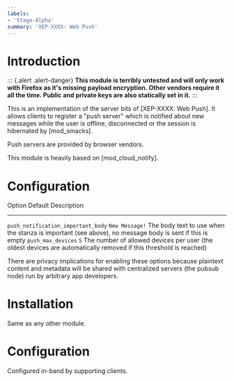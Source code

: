```yaml
---
labels:
- 'Stage-Alpha'
summary: 'XEP-XXXX: Web Push'
---
```


Introduction
============

::: {.alert .alert-danger}
**This module is terribly untested and will only work with Firefox as it's
missing payload encryption. Other vendors require it all the time. Public and
private keys are also statically set in it.**
:::

This is an implementation of the server bits of [XEP-XXXX: Web Push].
It allows clients to register a "push server" which is notified about new
messages while the user is offline, disconnected or the session is hibernated
by [mod_smacks].

Push servers are provided by browser vendors.

This module is heavily based on [mod_cloud_notify].

Configuration
=============

  Option                               Default           Description
  ------------------------------------ ----------------- -------------------------------------------------------------------------------------------------------------------
  `push_notification_important_body`   `New Message!`    The body text to use when the stanza is important (see above), no message body is sent if this is empty
  `push_max_devices`                   `5`               The number of allowed devices per user (the oldest devices are automatically removed if this threshold is reached)

There are privacy implications for enabling these options because
plaintext content and metadata will be shared with centralized servers
(the pubsub node) run by arbitrary app developers.

Installation
============

Same as any other module.

Configuration
=============

Configured in-band by supporting clients.
